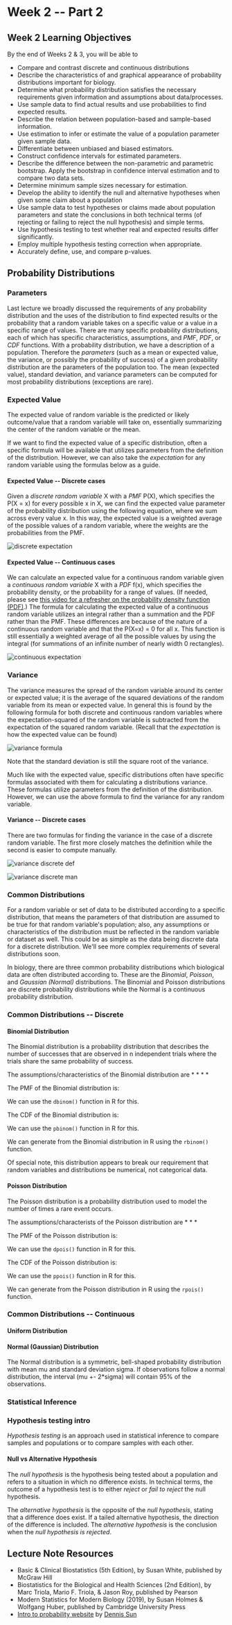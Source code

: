 # Week 2 -- Part 2

## Week 2 Learning Objectives

By the end of Weeks 2 & 3, you will be able to

* Compare and contrast discrete and continuous distributions
* Describe the characteristics of and graphical appearance of probability distributions important for biology.
* Determine what probability distribution satisfies the necessary requirements given information and assumptions about data/processes.
* Use sample data to find actual results and use probabilities to find expected results.
* Describe the relation between population-based and sample-based information.
* Use estimation to infer or estimate the value of a population parameter given sample data.
* Differentiate between unbiased and biased estimators.
* Construct confidence intervals for estimated parameters.
* Describe the difference between the non-parametric and parametric bootstrap. Apply the bootstrap in confidence interval estimation and to compare two data sets.
* Determine minimum sample sizes necessary for estimation.
* Develop the ability to identify the null and alternative hypotheses when given some claim about a population
* Use sample data to test hypotheses or claims made about population parameters and state the conclusions in both technical terms (of rejecting or failing to reject the null hypothesis) and simple terms.
* Use hypothesis testing to test whether real and expected results differ significantly.
* Employ multiple hypothesis testing correction when appropriate.
* Accurately define, use, and compare p-values.

## Probability Distributions

### Parameters

Last lecture we broadly discussed the requirements of any probability distribution and the uses of the distribution to find expected results or the probability that a random variable takes on a specific value or a value in a specific range of values. There are many specific probability distributions, each of which has specific characteristics, assumptions, and *PMF*, *PDF*, or *CDF* functions. With a probability distribution, we have a description of a population. Therefore the *parameters* (such as a mean or expected value, the variance, or possibly the probability of success) of a given probability distribution are the parameters of the population too. The mean (expected value), standard deviation, and variance parameters can be computed for most probability distributions (exceptions are rare).

### Expected Value

The expected value of random variable is the predicted or likely outcome/value that a random variable will take on, essentially summarizing the center of the random variable or the mean.

If we want to find the expected value of a specific distribution, often a specific formula will be available that utilizes parameters from the definition of the distribution. However, we can also take the *expectation* for any random variable using the formulas below as a guide.

#### Expected Value -- Discrete cases

Given a *discrete random variable* X with a *PMF* P(X), which specifies the P(X = x) for every possible x in X, we can find the expected value parameter of the probability distribution using the following equation, where we sum across every value x. In this way, the expected value is a weighted average of the possible values of a random variable, where the weights are the probabilities from the PMF.

![discrete expectation](../figures/discrete_expectation.png)

#### Expected Value -- Continuous cases

We can calculate an expected value for a continuous random variable given a *continuous random variable* X with a *PDF* f(x), which specifies the probability density, or the probability for a range of values. (If needed, please see [this video for a refresher on the probability density function (PDF)](https://youtu.be/6Osba2KLTuk).) The formula for calculating the expected value of a continuous random variable utilizes an integral rather than a summation and the PDF rather than the PMF. These differences are because of the nature of a continuous random variable and that the P(X=x) = 0 for all x. This function is still essentially a weighted average of all the possible values by using the integral (for summations of an infinite number of nearly width 0 rectangles).

![continuous expectation](../figures/continuous_expectation.png)


### Variance

The variance measures the spread of the random variable around its center or expected value; it is the average of the squared deviations of the random variable from its mean or expected value. In general this is found by the following formula for both discrete and continuous random variables where the expectation-squared of the random variable is subtracted from the expectation of the squared random variable. (Recall that the *expectation* is how the expected value can be found)

![variance formula](../figures/continuous_variance.png)

Note that the standard deviation is still the square root of the variance.

Much like with the expected value, specific distributions often have specific formulas associated with them for calculating a distributions variance. These formulas utilize parameters from the definition of the distribution. However, we can use the above formula to find the variance for any random variable.

#### Variance -- Discrete cases

There are two formulas for finding the variance in the case of a discrete random variable. The first more closely matches the definition while the second is easier to compute manually.

![variance discrete def](../figures/discrete_variance1.png)

![variance discrete man](../figures/discrete_variance2.png)

### Common Distributions

For a random variable or set of data to be distributed according to a specific distribution, that means the parameters of that distribution are assumed to be true for that random variable's population; also, any assumptions or characteristics of the distribution must be reflected in the random variable or dataset as well. This could be as simple as the data being discrete data for a discrete distribution. We'll see more complex requirements of several distributions soon.

In biology, there are three common probability distributions which biological data are often distributed according to. These are the *Binomial*, *Poisson*, and *Gaussian (Normal)* distributions. The Binomial and Poisson distributions are discrete probability distributions while the Normal is a continuous probability distribution.

### Common Distributions -- Discrete

#### Binomial Distribution

The Binomial distribution is a probability distribution that describes the number of successes that are observed in n independent trials where the trials share the same probability of success.

The assumptions/characteristics of the Binomial distribution are
*
*
*
*

The PMF of the Binomial distribution is:

We can use the `dbinom()` function in R for this.

The CDF of the Binomial distribution is:

We can use the `pbinom()` function in R for this.

We can generate from the Binomial distribution in R using the `rbinom()` function.

Of special note, this distribution appears to break our requirement that random variables and distributions be numerical, not categorical data. 

#### Poisson Distribution

The Poisson distribution is a probability distribution used to model the number of times a rare event occurs.

The assumptions/characterists of the Poisson distribution are
*
*
*

The PMF of the Poisson distribution is:

We can use the `dpois()` function in R for this.

The CDF of the Poisson distribution is:

We can use the `ppois()` function in R for this.

We can generate from the Poisson distribution in R using the `rpois()` function.

### Common Distributions -- Continuous

#### Uniform Distribution

#### Normal (Gaussian) Distribution

The Normal distribution is a symmetric, bell-shaped probability distribution with mean mu and standard deviation sigma. If observations follow a normal distribution, the interval (mu +- 2*sigma) will contain 95% of the observations.  


### Statistical Inference

### Hypothesis testing intro

*Hypothesis testing* is an approach used in statistical inference to compare samples and populations or to compare samples with each other.

#### Null vs Alternative Hypothesis

The *null hypothesis* is the hypothesis being tested about a population and refers to a situation in which no difference exists. In technical terms, the outcome of a hypothesis test is to either *reject* or *fail to reject* the null hypothesis.  

The *alternative hypothesis* is the opposite of the *null hypothesis*, stating that a difference does exist. If a tailed alternative hypothesis, the direction of the difference is included. The *alternative hypothesis* is the conclusion when the *null hypothesis is rejected*.


## Lecture Note Resources

* Basic & Clinical Biostatistics (5th Edition), by Susan White, published by McGraw Hill
* Biostatistics for the Biological and Health Sciences (2nd Edition), by Marc Triola, Mario F. Triola, & Jason Roy, published by Pearson
* Modern Statistics for Modern Biology (2019), by Susan Holmes & Wolfgang Huber, published by Cambridge University Press
* [Intro to probability website](https://dlsun.github.io/probability/) by [Dennis Sun](https://dlsun.github.io/)
